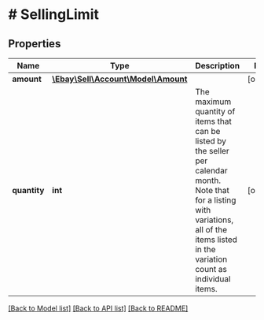 # # SellingLimit

## Properties

Name | Type | Description | Notes
------------ | ------------- | ------------- | -------------
**amount** | [**\Ebay\Sell\Account\Model\Amount**](Amount.md) |  | [optional]
**quantity** | **int** | The maximum quantity of items that can be listed by the seller per calendar month. Note that for a listing with variations, all of the items listed in the variation count as individual items. | [optional]

[[Back to Model list]](../../README.md#models) [[Back to API list]](../../README.md#endpoints) [[Back to README]](../../README.md)
